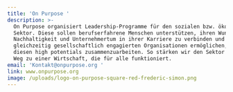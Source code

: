 ```yaml
---
title: 'On Purpose '
description: >-
  On Purpose organisiert Leadership-Programme für den sozialen bzw. ökologischen
  Sektor. Diese sollen berufserfahrene Menschen unterstützen, ihren Wunsch
  Nachhaltigkeit und Unternehmertum in ihrer Karriere zu verbinden und
  gleichzeitig gesellschaftlich engagierten Organisationen ermöglichen, mit
  diesen high potentials zusammenzuarbeiten. So stärken wir den Sektor auf dem
  Weg zu einer Wirtschaft, die für alle funktioniert. 
email: 'Kontakt@onpurpose.org '
link: www.onpurpose.org
image: /uploads/logo-on-purpose-square-red-frederic-simon.png
---
```



